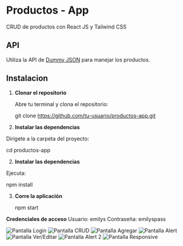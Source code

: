 # Productos - App

CRUD de productos con React JS y Tailwind CSS

## API

Utiliza la API de [Dummy JSON](https://dummyjson.com) para manejar los productos.

## Instalacion

1. **Clonar el repositorio**

   Abre tu terminal y clona el repositorio:

   git clone https://github.com/tu-usuario/productos-app.git
   
2. **Instalar las dependencias**

Dirígete a la carpeta del proyecto:

cd productos-app

2. **Instalar las dependencias**

Ejecuta:

npm install

3. **Corre la aplicación**

   npm start

**Credenciales de acceso**
Usuario: emilys
Contraseña: emilyspass

![Pantalla Login](./capturas/productos-app-login.png)
![Pantalla CRUD](./capturas/productos-app-crud.png)
![Pantalla Agregar](./capturas/productos-app-agregar.png)
![Pantalla Alert](./capturas/productos-app-alert-success.png)
![Pantalla Ver/Editar](./capturas/productos-app-ver-editar.png)
![Pantalla Alert 2](./capturas/productos-app-alert-confirmacion-eliminar.png)
![Pantalla Responsive](./capturas/productos-app-responsive.png)








